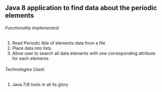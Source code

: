 ## Java 8 application to find data about the periodic elements

###### Functionality Implemented:
<ol>
	<li>Read Periodic tble of elements data from a file</li>
	<li>Place data into lists</li>
	<li>Allow user to search all data elements with one corresponding attribute for each elements</li>
</ol>

###### Technologies Used:
 <ol>
	<li>Java 7/8 tools in all its glory</li>
</ol>